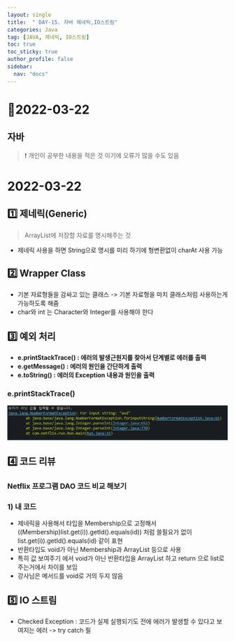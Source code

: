 ```yaml
---
layout: single
title:  " DAY-15. 자바 제네릭,IO스트림"
categories: Java
tag: [JAVA, 제네릭, IO스트림]
toc: true
toc_sticky: true
author_profile: false
sidebar:
  nav: "docs"
---
```


# 📌2022-03-22

## 자바

<!--Quote-->

> ❗ 개인이 공부한 내용을 적은 것 이기에 오류가 많을 수도 있음


# 2022-03-22

## 1️⃣ 제네릭(Generic)

> ArrayList에 저장할 자료를 명시해주는 것

<script src="https://gist.github.com/kimyeong96/c51a2bd9b06c62d28f5c43031ffa86b9.js"></script>

- 제네릭 사용을 하면 String으로 명시를 미리 하기에 형변환없이 charAt 사용 가능

## 2️⃣ Wrapper Class

<script src="https://gist.github.com/kimyeong96/fcafebffebc209c7693e629e4f6a759e.js"></script>

- 기본 자료형들을 감싸고 있는 클래스 -> 기본 자료형을 마치 클래스처럼 사용하는게 가능하도록 해줌
- char와 int 는 Character와 Integer를 사용해야 한다

## 3️⃣ 예외 처리

<script src="https://gist.github.com/kimyeong96/ab3cb80c5c91c0276c675481f25a46ff.js"></script>

- **e.printStackTrace() : 에러의 발생근원지를 찾아서 단계별로 에러를 출력**
- **e.getMessage() : 에러의 원인을 간단하게 출력**
- **e.toString() : 에러의 Exception 내용과 원인을 출력**

### e.printStackTrace()

![1.png](/assets/images/posts/2022-03-22/1.png)

## 4️⃣ 코드 리뷰

### Netflix 프로그램 DAO 코드 비교 해보기

### 1) 내 코드

<script src="https://gist.github.com/kimyeong96/3f31e7894c6c5c8b2b5d8f4830eb2243.js"></script>

- 제네릭을 사용해서 타입을 Membership으로 고정해서 ((Membership)list.get(i)).getId().equals(id)) 처럼 쓸필요가 없이 list.get(i)).getId().equals(id) 같이 표현
- 반환타입도 void가 아닌 Membership과 ArrayList<Membership> 등으로 사용
- 특히 값 보여주기 에서 void가 아닌 반환타입을 ArrayList<Membership> 하고 return 으로 list로 주는거에서 차이를 보임
- 강사님은 메서드를 void로 거의 두지 않음

## 5️⃣ IO 스트림

<script src="https://gist.github.com/kimyeong96/4844284427c1ca620bee5681a0a66e07.js"></script>

- Checked Exception : 코드가 실제 실행되기도 전에 에러가 발생할 수 있다고 보여지는 에러 -> try catch 필
